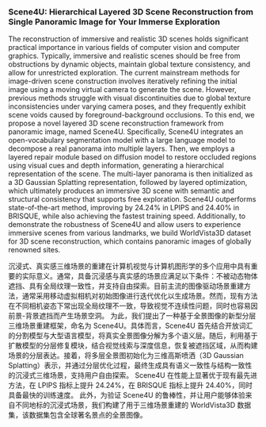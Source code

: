 ### Scene4U: Hierarchical Layered 3D Scene Reconstruction from Single Panoramic Image for Your Immerse Exploration

The reconstruction of immersive and realistic 3D scenes holds significant practical importance in various fields of computer vision and computer graphics. Typically, immersive and realistic scenes should be free from obstructions by dynamic objects, maintain global texture consistency, and allow for unrestricted exploration. The current mainstream methods for image-driven scene construction involves iteratively refining the initial image using a moving virtual camera to generate the scene. However, previous methods struggle with visual discontinuities due to global texture inconsistencies under varying camera poses, and they frequently exhibit scene voids caused by foreground-background occlusions. To this end, we propose a novel layered 3D scene reconstruction framework from panoramic image, named Scene4U. Specifically, Scene4U integrates an open-vocabulary segmentation model with a large language model to decompose a real panorama into multiple layers. Then, we employs a layered repair module based on diffusion model to restore occluded regions using visual cues and depth information, generating a hierarchical representation of the scene. The multi-layer panorama is then initialized as a 3D Gaussian Splatting representation, followed by layered optimization, which ultimately produces an immersive 3D scene with semantic and structural consistency that supports free exploration. Scene4U outperforms state-of-the-art method, improving by 24.24% in LPIPS and 24.40% in BRISQUE, while also achieving the fastest training speed. Additionally, to demonstrate the robustness of Scene4U and allow users to experience immersive scenes from various landmarks, we build WorldVista3D dataset for 3D scene reconstruction, which contains panoramic images of globally renowned sites.

沉浸式、真实感三维场景的重建在计算机视觉与计算机图形学的多个应用中具有重要的实际意义。通常，具备沉浸感与真实感的场景应满足以下条件：不被动态物体遮挡、具有全局纹理一致性，并支持自由探索。目前主流的图像驱动场景重建方法，通常采用移动虚拟相机对初始图像进行迭代优化以生成场景。然而，现有方法在不同相机姿态下常出现全局纹理不一致，导致视觉不连续性问题，同时也容易因前景-背景遮挡而产生场景空洞。
为此，我们提出了一种基于全景图像的新型分层三维场景重建框架，命名为 Scene4U。具体而言，Scene4U 首先结合开放词汇的分割模型与大型语言模型，将真实全景图像分解为多个语义层。随后，利用基于扩散模型的分层修复模块，结合视觉线索与深度信息，恢复被遮挡区域，从而构建场景的分层表达。接着，将多层全景图初始化为三维高斯喷洒（3D Gaussian Splatting）表示，并通过分层优化过程，最终生成具有语义一致性与结构一致性的沉浸式三维场景，支持用户自由探索。
Scene4U 在性能上显著优于现有最先进方法，在 LPIPS 指标上提升 24.24%，在 BRISQUE 指标上提升 24.40%，同时具备最快的训练速度。
此外，为验证 Scene4U 的鲁棒性，并让用户能够体验来自不同地标的沉浸式场景，我们构建了用于三维场景重建的 WorldVista3D 数据集，该数据集包含全球著名景点的全景图像。
